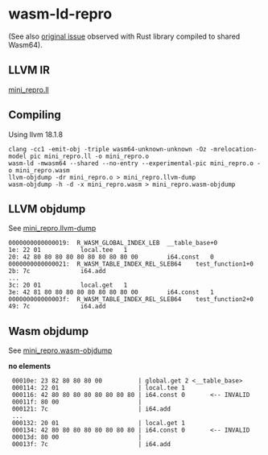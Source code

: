 # wasm-ld-repro

(See also [original issue](original_issue.md) observed with Rust library compiled to shared Wasm64).

## LLVM IR

[mini_repro.ll](mini_repro.ll)

## Compiling

Using llvm 18.1.8

```
clang -cc1 -emit-obj -triple wasm64-unknown-unknown -Oz -mrelocation-model pic mini_repro.ll -o mini_repro.o
wasm-ld -mwasm64 --shared --no-entry --experimental-pic mini_repro.o -o mini_repro.wasm
llvm-objdump -dr mini_repro.o > mini_repro.llvm-dump
wasm-objdump -h -d -x mini_repro.wasm > mini_repro.wasm-objdump 
```

## LLVM objdump

See [mini_repro.llvm-dump](mini_repro.llvm-dump)

```
0000000000000019:  R_WASM_GLOBAL_INDEX_LEB	__table_base+0
1e: 22 01        	local.tee	1
20: 42 80 80 80 80 80 80 80 80 80 00     	i64.const	0
0000000000000021:  R_WASM_TABLE_INDEX_REL_SLEB64	test_function1+0
2b: 7c           	i64.add 
...
3c: 20 01        	local.get	1
3e: 42 81 80 80 80 80 80 80 80 80 00     	i64.const	1
000000000000003f:  R_WASM_TABLE_INDEX_REL_SLEB64	test_function2+0
49: 7c           	i64.add 
```

## Wasm objdump


See [mini_repro.wasm-objdump](mini_repro.wasm-objdump)

**no elements**

```
 00010e: 23 82 80 80 80 00          | global.get 2 <__table_base>
 000114: 22 01                      | local.tee 1
 000116: 42 80 80 80 80 80 80 80 80 | i64.const 0       <-- INVALID
 00011f: 80 00                      | 
 000121: 7c                         | i64.add
 ...
 000132: 20 01                      | local.get 1
 000134: 42 80 80 80 80 80 80 80 80 | i64.const 0       <-- INVALID
 00013d: 80 00                      | 
 00013f: 7c                         | i64.add
```
